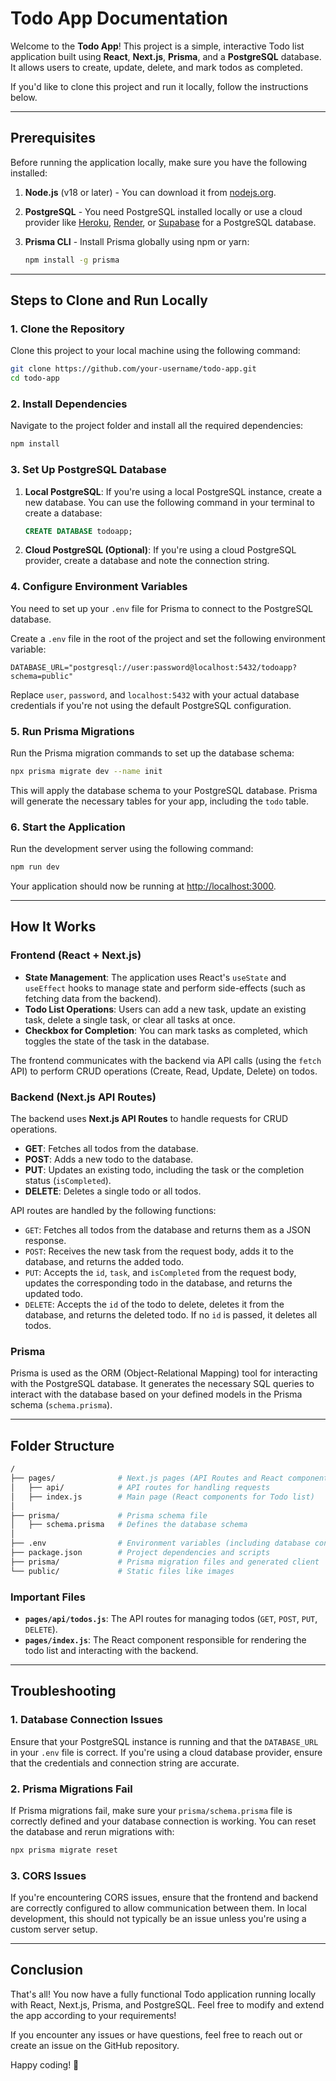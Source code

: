 # Todo App Documentation

Welcome to the **Todo App**! This project is a simple, interactive Todo list application built using **React**, **Next.js**, **Prisma**, and a **PostgreSQL** database. It allows users to create, update, delete, and mark todos as completed.

If you'd like to clone this project and run it locally, follow the instructions below.

---

## Prerequisites

Before running the application locally, make sure you have the following installed:

1. **Node.js** (v18 or later) - You can download it from [nodejs.org](https://nodejs.org/).
2. **PostgreSQL** - You need PostgreSQL installed locally or use a cloud provider like [Heroku](https://www.heroku.com/), [Render](https://render.com/), or [Supabase](https://supabase.com/) for a PostgreSQL database.
3. **Prisma CLI** - Install Prisma globally using npm or yarn:

   ```bash
   npm install -g prisma
   ```

---

## Steps to Clone and Run Locally

### 1. Clone the Repository

Clone this project to your local machine using the following command:

```bash
git clone https://github.com/your-username/todo-app.git
cd todo-app
```

### 2. Install Dependencies

Navigate to the project folder and install all the required dependencies:

```bash
npm install
```

### 3. Set Up PostgreSQL Database

1. **Local PostgreSQL**: If you're using a local PostgreSQL instance, create a new database. You can use the following command in your terminal to create a database:

   ```sql
   CREATE DATABASE todoapp;
   ```

2. **Cloud PostgreSQL (Optional)**: If you're using a cloud PostgreSQL provider, create a database and note the connection string.

### 4. Configure Environment Variables

You need to set up your `.env` file for Prisma to connect to the PostgreSQL database.

Create a `.env` file in the root of the project and set the following environment variable:

```env
DATABASE_URL="postgresql://user:password@localhost:5432/todoapp?schema=public"
```

Replace `user`, `password`, and `localhost:5432` with your actual database credentials if you're not using the default PostgreSQL configuration.

### 5. Run Prisma Migrations

Run the Prisma migration commands to set up the database schema:

```bash
npx prisma migrate dev --name init
```

This will apply the database schema to your PostgreSQL database. Prisma will generate the necessary tables for your app, including the `todo` table.

### 6. Start the Application

Run the development server using the following command:

```bash
npm run dev
```

Your application should now be running at [http://localhost:3000](http://localhost:3000).

---

## How It Works

### Frontend (React + Next.js)

- **State Management**: The application uses React's `useState` and `useEffect` hooks to manage state and perform side-effects (such as fetching data from the backend).
- **Todo List Operations**: Users can add a new task, update an existing task, delete a single task, or clear all tasks at once.
- **Checkbox for Completion**: You can mark tasks as completed, which toggles the state of the task in the database.

The frontend communicates with the backend via API calls (using the `fetch` API) to perform CRUD operations (Create, Read, Update, Delete) on todos.

### Backend (Next.js API Routes)

The backend uses **Next.js API Routes** to handle requests for CRUD operations.

- **GET**: Fetches all todos from the database.
- **POST**: Adds a new todo to the database.
- **PUT**: Updates an existing todo, including the task or the completion status (`isCompleted`).
- **DELETE**: Deletes a single todo or all todos.

API routes are handled by the following functions:
- `GET`: Fetches all todos from the database and returns them as a JSON response.
- `POST`: Receives the new task from the request body, adds it to the database, and returns the added todo.
- `PUT`: Accepts the `id`, `task`, and `isCompleted` from the request body, updates the corresponding todo in the database, and returns the updated todo.
- `DELETE`: Accepts the `id` of the todo to delete, deletes it from the database, and returns the deleted todo. If no `id` is passed, it deletes all todos.

### Prisma

Prisma is used as the ORM (Object-Relational Mapping) tool for interacting with the PostgreSQL database. It generates the necessary SQL queries to interact with the database based on your defined models in the Prisma schema (`schema.prisma`).

---

## Folder Structure

```bash
/
├── pages/              # Next.js pages (API Routes and React components)
│   ├── api/            # API routes for handling requests
│   ├── index.js        # Main page (React components for Todo list)
│
├── prisma/             # Prisma schema file
│   ├── schema.prisma   # Defines the database schema
│
├── .env                # Environment variables (including database connection URL)
├── package.json        # Project dependencies and scripts
├── prisma/             # Prisma migration files and generated client
└── public/             # Static files like images
```

### Important Files

- **`pages/api/todos.js`**: The API routes for managing todos (`GET`, `POST`, `PUT`, `DELETE`).
- **`pages/index.js`**: The React component responsible for rendering the todo list and interacting with the backend.

---

## Troubleshooting

### 1. Database Connection Issues

Ensure that your PostgreSQL instance is running and that the `DATABASE_URL` in your `.env` file is correct. If you're using a cloud database provider, ensure that the credentials and connection string are accurate.

### 2. Prisma Migrations Fail

If Prisma migrations fail, make sure your `prisma/schema.prisma` file is correctly defined and your database connection is working. You can reset the database and rerun migrations with:

```bash
npx prisma migrate reset
```

### 3. CORS Issues

If you're encountering CORS issues, ensure that the frontend and backend are correctly configured to allow communication between them. In local development, this should not typically be an issue unless you're using a custom server setup.

---

## Conclusion

That's all! You now have a fully functional Todo application running locally with React, Next.js, Prisma, and PostgreSQL. Feel free to modify and extend the app according to your requirements!

If you encounter any issues or have questions, feel free to reach out or create an issue on the GitHub repository.

Happy coding! 🎉
